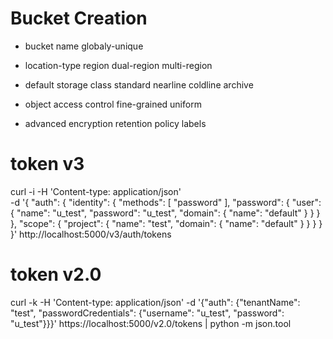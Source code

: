 # Bucket Creation

- bucket name
    globaly-unique

- location-type
    region
    dual-region
    multi-region

- default storage class
    standard
    nearline
    coldline
    archive

- object access control
    fine-grained
    uniform

- advanced
    encryption
    retention policy
    labels


# token v3
curl -i -H 'Content-type: application/json' \
    -d '{
        "auth": {
            "identity": {
                "methods": [
                    "password"
                ],
                "password": {
                    "user": {
                        "name": "u_test",
                        "password": "u_test",
                        "domain": {
                            "name": "default"
                        }
                    }
                }
            },
            "scope": {
                "project": {
                    "name": "test",
                    "domain": {
                        "name": "default"
                    }
                }
            }
        }
    }' http://localhost:5000/v3/auth/tokens


# token v2.0
curl -k -H 'Content-type: application/json' -d '{"auth": {"tenantName": "test", "passwordCredentials": {"username": "u_test", "password": "u_test"}}}' https://localhost:5000/v2.0/tokens | python -m json.tool

